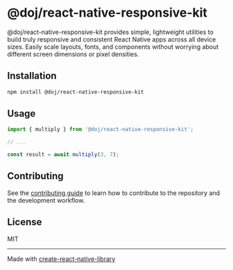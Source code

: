 # @doj/react-native-responsive-kit

@doj/react-native-responsive-kit provides simple, lightweight utilities to build truly responsive and consistent React Native apps across all device sizes. Easily scale layouts, fonts, and components without worrying about different screen dimensions or pixel densities.

## Installation

```sh
npm install @doj/react-native-responsive-kit
```

## Usage


```js
import { multiply } from '@doj/react-native-responsive-kit';

// ...

const result = await multiply(3, 7);
```


## Contributing

See the [contributing guide](CONTRIBUTING.md) to learn how to contribute to the repository and the development workflow.

## License

MIT

---

Made with [create-react-native-library](https://github.com/callstack/react-native-builder-bob)
